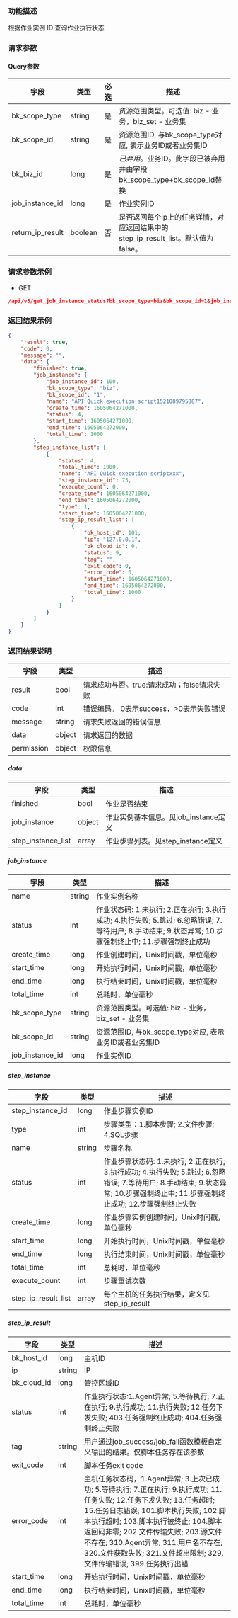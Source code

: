 ### 功能描述

根据作业实例 ID 查询作业执行状态

### 请求参数

#### Query参数

| 字段               | 类型      | 必选 | 描述                                                    |
|------------------|---------|----|-------------------------------------------------------|
| bk_scope_type    | string  | 是  | 资源范围类型。可选值: biz - 业务，biz_set - 业务集                    |
| bk_scope_id      | string  | 是  | 资源范围ID, 与bk_scope_type对应, 表示业务ID或者业务集ID               |
| bk_biz_id        | long    | 是  | *已弃用*。业务ID。此字段已被弃用并由字段bk_scope_type+bk_scope_id替换     |
| job_instance_id  | long    | 是  | 作业实例ID                                                |
| return_ip_result | boolean | 否  | 是否返回每个ip上的任务详情，对应返回结果中的step_ip_result_list。默认值为false。 |

### 请求参数示例

- GET

```json
/api/v3/get_job_instance_status?bk_scope_type=biz&bk_scope_id=1&job_instance_id=100&return_ip_result=true
```

### 返回结果示例

```json
{
    "result": true,
    "code": 0,
    "message": "",
    "data": {
        "finished": true,
        "job_instance": {
            "job_instance_id": 100,
            "bk_scope_type": "biz",
            "bk_scope_id": "1",
            "name": "API Quick execution script1521089795887",
            "create_time": 1605064271000,
            "status": 4,
            "start_time": 1605064271000,
            "end_time": 1605064272000,
            "total_time": 1000
        },
        "step_instance_list": [
            {
                "status": 4,
                "total_time": 1000,
                "name": "API Quick execution scriptxxx",
                "step_instance_id": 75,
                "execute_count": 0,
                "create_time": 1605064271000,
                "end_time": 1605064272000,
                "type": 1,
                "start_time": 1605064271000,
                "step_ip_result_list": [
                    {
                        "bk_host_id": 101,
                        "ip": "127.0.0.1",
                        "bk_cloud_id": 0,
                        "status": 9,
                        "tag": "",
                        "exit_code": 0,
                        "error_code": 0,
                        "start_time": 1605064271000,
                        "end_time": 1605064272000,
                        "total_time": 1000
                    }
                ]
            }
        ]
    }
}
```

### 返回结果说明

| 字段         | 类型     | 描述                         |
|------------|--------|----------------------------|
| result     | bool   | 请求成功与否。true:请求成功；false请求失败 |
| code       | int    | 错误编码。 0表示success，>0表示失败错误  |
| message    | string | 请求失败返回的错误信息                |
| data       | object | 请求返回的数据                    |
| permission | object | 权限信息                       |

##### data

| 字段                 | 类型     | 描述                       |
|--------------------|--------|--------------------------|
| finished           | bool   | 作业是否结束                   |
| job_instance       | object | 作业实例基本信息。见job_instance定义 |
| step_instance_list | array  | 作业步骤列表。见step_instance定义  |

##### job_instance

| 字段              | 类型     | 描述                                                                                                  |
|-----------------|--------|-----------------------------------------------------------------------------------------------------|
| name            | string | 作业实例名称                                                                                              |
| status          | int    | 作业状态码: 1.未执行; 2.正在执行; 3.执行成功; 4.执行失败; 5.跳过; 6.忽略错误; 7.等待用户; 8.手动结束; 9.状态异常; 10.步骤强制终止中; 11.步骤强制终止成功 |
| create_time     | long   | 作业创建时间，Unix时间戳，单位毫秒                                                                                 |
| start_time      | long   | 开始执行时间，Unix时间戳，单位毫秒                                                                                 |
| end_time        | long   | 执行结束时间，Unix时间戳，单位毫秒                                                                                 |
| total_time      | int    | 总耗时，单位毫秒                                                                                            |
| bk_scope_type   | string | 资源范围类型。可选值: biz - 业务，biz_set - 业务集                                                                  |
| bk_scope_id     | string | 资源范围ID, 与bk_scope_type对应, 表示业务ID或者业务集ID                                                             |
| job_instance_id | long   | 作业实例ID                                                                                              |

##### step_instance

| 字段                  | 类型     | 描述                                                                                                                 |
|---------------------|--------|--------------------------------------------------------------------------------------------------------------------|
| step_instance_id    | long   | 作业步骤实例ID                                                                                                           |
| type                | int    | 步骤类型：1.脚本步骤; 2.文件步骤; 4.SQL步骤                                                                                       |
| name                | string | 步骤名称                                                                                                               |
| status              | int    | 作业步骤状态码: 1.未执行; 2.正在执行; 3.执行成功; 4.执行失败; 5.跳过; 6.忽略错误; 7.等待用户; 8.手动结束; 9.状态异常; 10.步骤强制终止中; 11.步骤强制终止成功; 12.步骤强制终止失败 |
| create_time         | long   | 作业步骤实例创建时间，Unix时间戳，单位毫秒                                                                                            |
| start_time          | long   | 开始执行时间，Unix时间戳，单位毫秒                                                                                                |
| end_time            | long   | 执行结束时间，Unix时间戳，单位毫秒                                                                                                |
| total_time          | int    | 总耗时，单位毫秒                                                                                                           |
| execute_count       | int    | 步骤重试次数                                                                                                             |
| step_ip_result_list | array  | 每个主机的任务执行结果，定义见step_ip_result                                                                                      |

##### step_ip_result

| 字段          | 类型     | 描述                                                                                                                                                                                                                                            |
|-------------|--------|-----------------------------------------------------------------------------------------------------------------------------------------------------------------------------------------------------------------------------------------------|
| bk_host_id  | long   | 主机ID                                                                                                                                                                                                                                          |
| ip          | string | IP                                                                                                                                                                                                                                            |
| bk_cloud_id | long   | 管控区域ID                                                                                                                                                                                                                                        |
| status      | int    | 作业执行状态:1.Agent异常; 5.等待执行; 7.正在执行; 9.执行成功; 11.执行失败; 12.任务下发失败; 403.任务强制终止成功; 404.任务强制终止失败                                                                                                                                                      |
| tag         | string | 用户通过job_success/job_fail函数模板自定义输出的结果。仅脚本任务存在该参数                                                                                                                                                                                               |
| exit_code   | int    | 脚本任务exit code                                                                                                                                                                                                                                 |
| error_code  | int    | 主机任务状态码，1.Agent异常; 3.上次已成功; 5.等待执行; 7.正在执行; 9.执行成功; 11.任务失败; 12.任务下发失败; 13.任务超时; 15.任务日志错误; 101.脚本执行失败; 102.脚本执行超时; 103.脚本执行被终止; 104.脚本返回码非零; 202.文件传输失败; 203.源文件不存在; 310.Agent异常; 311.用户名不存在; 320.文件获取失败; 321.文件超出限制; 329.文件传输错误; 399.任务执行出错 |
| start_time  | long   | 开始执行时间，Unix时间戳，单位毫秒                                                                                                                                                                                                                           |
| end_time    | long   | 执行结束时间，Unix时间戳，单位毫秒                                                                                                                                                                                                                           |
| total_time  | int    | 总耗时，单位毫秒                                                                                                                                                                                                                                      |
